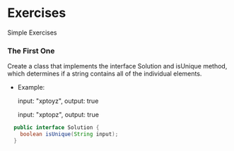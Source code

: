 # Exercises
Simple Exercises

### The First One

Create a class that implements the interface Solution and isUnique method, which determines if a string contains all of the individual elements.

* Example:

  input: "xptoyz", output: true

  input: "xptopz", output: true

```java
  public interface Solution {
    boolean isUnique(String input);
  }
```
